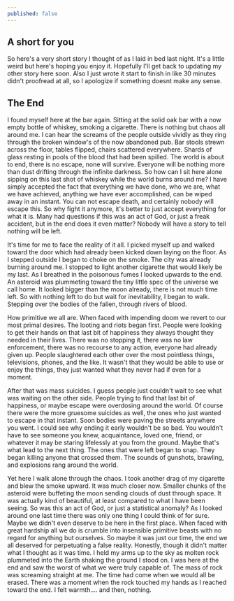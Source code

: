 ```yaml
---
published: false
---
```


## A short for you
 
So here's a very short story I thought of as I laid in bed last night. It's a little weird but here's hoping you enjoy it. Hopefully I'll get back to updating my other story here soon. Also I just wrote it start to finish in like 30 minutes didn't proofread at all, so I apologize if something doesnt make any sense.
 
## The End
 
I found myself here at the bar again. Sitting at the solid oak bar with a now empty bottle of whiskey, smoking a cigarette. There is nothing but chaos all around me. I can hear the screams of the people outside vividly as they ring through the broken window's of the now abandoned pub. Bar stools strewn across the floor, tables flipped, chairs scattered everywhere. Shards of glass resting in pools of the blood that had been spilled. The world is about to end, there is no escape, none will survive.  Everyone will be nothing more than dust drifting through the infinite darkness. So how can I sit here alone sipping on this last shot of whiskey while the world burns around me? I have simply accepted the fact that everything we have done, who we are, what we have achieved, anything we have ever accomplished, can be wiped away in an instant. You can not escape death, and certainly nobody will escape this. So why fight it anymore, it's better to just accept everything for what it is. Many had questions if this was an act of God, or just a freak accident, but in the end does it even matter? Nobody will have a story to tell nothing will be left.
 
It's time for me to face the reality of it all. I picked myself up and walked toward the door which had already been kicked down laying on the floor. As I stepped outside I began to choke on the smoke. The city was already burning around me. I stopped to light another cigarette that would likely be my last. As I breathed in the poisonous fumes I looked upwards to the end. An asteroid was plummeting toward the tiny little spec of the universe we call home. It looked bigger than the moon already, there is not much time left. So with nothing left to do but wait for inevitability, I began to walk. Stepping over the bodies of the fallen, through rivers of blood.
 
How primitive we all are. When faced with impending doom we revert to our most primal desires. The looting and riots began first. People were looking to get their hands on that last bit of happiness they always thought they needed in their lives. There was no stopping it, there was no law enforcement, there was no recourse to any action, everyone had already given up. People slaughtered each other over the most pointless things, televisions, phones, and the like. It wasn't that they would be able to use or enjoy the things, they just wanted what they never had if even for a moment.
 
After that was mass suicides. I guess people just couldn't wait to see what was waiting on the other side. People trying to find that last bit of happiness, or maybe escape were overdosing around the world. Of course there were the more gruesome suicides as well, the ones who just wanted to escape in that instant. Soon bodies were paving the streets anywhere you went. I could see why ending it early wouldn't be so bad. You wouldn't have to see someone you knew, acquaintance, loved one, friend, or whatever it may be staring lifelessly at you from the ground. Maybe that's what lead to the next thing. The ones that were left began to snap. They began killing anyone that crossed them. The sounds of gunshots, brawling, and explosions rang around the world.
 
Yet here I walk alone through the chaos. I took another drag of my cigarette and blew the smoke upward. It was much closer now. Smaller chunks of the asteroid were buffeting the moon sending clouds of dust through space. It was actually kind of beautiful, at least compared to what I have been seeing. So was this an act of God, or just a statistical anomaly? As I looked around one last time there was only one thing I could think of for sure. Maybe we didn't even deserve to be here in the first place. When faced with great hardship all we do is crumble into insensible primitive beasts with no regard for anything but ourselves. So maybe it was just our time, the end we all deserved for perpetuating a false reality. Honestly, though it didn't matter what I thought as it was time. I held my arms up to the sky as molten rock plummeted into the Earth shaking the ground I stood on. I was here at the end and saw the worst of what we were truly capable of. The mass of rock was screaming straight at me. The time had come when we would all be erased. There was a moment when the rock touched my hands as I reached toward the end. I felt warmth…. and then, nothing.
